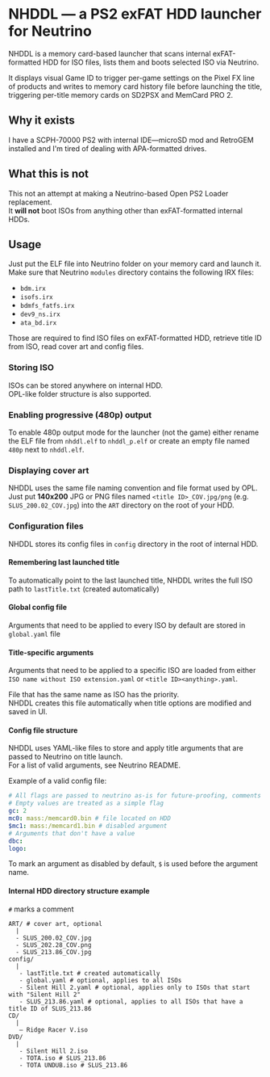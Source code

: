 # NHDDL — a PS2 exFAT HDD launcher for Neutrino

NHDDL is a memory card-based launcher that scans internal exFAT-formatted HDD for ISO files,
lists them and boots selected ISO via Neutrino.

It displays visual Game ID to trigger per-game settings on the Pixel FX line of products and writes to memory card history file before launching the title, triggering per-title memory cards on SD2PSX and MemCard PRO 2.

## Why it exists

I have a SCPH-70000 PS2 with internal IDE—microSD mod and RetroGEM installed and I'm tired of dealing with APA-formatted drives.

## What this is not

This not an attempt at making a Neutrino-based Open PS2 Loader replacement.  
It __will not__ boot ISOs from anything other than exFAT-formatted internal HDDs.

## Usage

Just put the ELF file into Neutrino folder on your memory card and launch it.  
Make sure that Neutrino `modules` directory contains the following IRX files:
- `bdm.irx` 
- `isofs.irx`
- `bdmfs_fatfs.irx`
- `dev9_ns.irx`
- `ata_bd.irx`

Those are required to find ISO files on exFAT-formatted HDD, retrieve title ID from ISO, read cover art and config files.

### Storing ISO

ISOs can be stored anywhere on internal HDD.   
OPL-like folder structure is also supported.

### Enabling progressive (480p) output

To enable 480p output mode for the launcher (not the game) either rename the ELF file from `nhddl.elf` to `nhddl_p.elf` or create an empty file named `480p` next to `nhddl.elf`.

### Displaying cover art

NHDDL uses the same file naming convention and file format used by OPL.  
Just put **140x200** JPG or PNG files named `<title ID>_COV.jpg/png` (e.g. `SLUS_200.02_COV.jpg`) into the `ART` directory on the root of your HDD.

### Configuration files

NHDDL stores its config files in `config` directory in the root of internal HDD.

#### Remembering last launched title

To automatically point to the last launched title, NHDDL writes the full ISO path to `lastTitle.txt` (created automatically)

#### Global config file

Arguments that need to be applied to every ISO by default are stored in `global.yaml` file

#### Title-specific arguments

Arguments that need to be applied to a specific ISO are loaded from either  
`ISO name without ISO extension.yaml` or `<title ID><anything>.yaml`.  

File that has the same name as ISO has the priority.  
NHDDL creates this file automatically when title options are modified and saved in UI.

#### Config file structure

NHDDL uses YAML-like files to store and apply title arguments that are passed to Neutrino on title launch.  
For a list of valid arguments, see Neutrino README.

Example of a valid config file:
```yaml
# All flags are passed to neutrino as-is for future-proofing, comments are ignored
# Empty values are treated as a simple flag
gc: 2
mc0: mass:/memcard0.bin # file located on HDD
$mc1: mass:/memcard1.bin # disabled argument
# Arguments that don't have a value
dbc:
logo:
```

To mark an argument as disabled by default, `$` is used before the argument name.

#### Internal HDD directory structure example

`#` marks a comment

```
ART/ # cover art, optional
  |
  - SLUS_200.02_COV.jpg
  - SLUS_202.28_COV.png
  - SLUS_213.86_COV.jpg
config/
  |
   - lastTitle.txt # created automatically
   - global.yaml # optional, applies to all ISOs
   - Silent Hill 2.yaml # optional, applies only to ISOs that start with "Silent Hill 2"
   - SLUS_213.86.yaml # optional, applies to all ISOs that have a title ID of SLUS_213.86
CD/
  |
   — Ridge Racer V.iso
DVD/
  |
   - Silent Hill 2.iso
   - TOTA.iso # SLUS_213.86
   - TOTA UNDUB.iso # SLUS_213.86
```